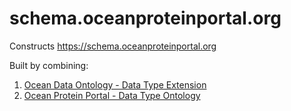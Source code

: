 # schema.oceanproteinportal.org
Constructs https://schema.oceanproteinportal.org

Built by combining:
1. [Ocean Data Ontology - Data Type Extension](https://github.com/BCODMO/Ocean-Data-Ontology_Data-Type)
2. [Ocean Protein Portal - Data Type Ontology](https://github.com/oceanproteinportal/Data-Type-Ontology/)
